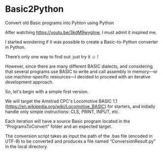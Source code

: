 # Basic2Python
Convert old Basic programs into Pyhton using Python

After watching https://youtu.be/3kdM9wyglnw, I must admit it inspired me.

I started wondering if it was possible to create a Basic-to-Python converter in Python.

There’s only one way to find out: just try it ☺ !

However, since there are many different BASIC dialects, and considering that several programs use BASIC to write and call assembly in memory—or use machine-specific resources—I decided to proceed with an iterative development approach.

So, let's begin with a simple first version.

We will target the Amstrad CPC's Locomotive BASIC 1.1 (https://en.wikipedia.org/wiki/Locomotive_BASIC) for starters, and initially handle only simple instructions: CLS, PRINT, INPUT, etc.

Each iteration will have a source Basic program located in the “ProgramsToConvert” folder and an expected target.

The conversion script takes as input the path of the .bas file (encoded in UTF-8) to be converted and produces a file named “ConversionResult.py” in the local directory.
